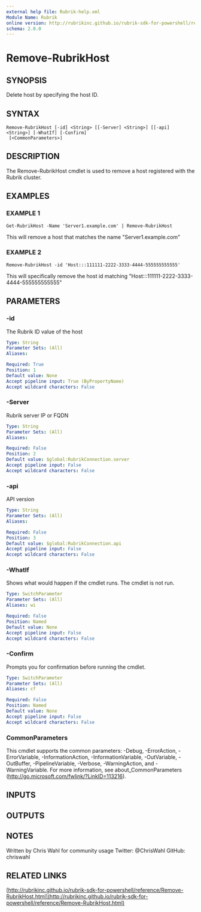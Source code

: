 ```yaml
---
external help file: Rubrik-help.xml
Module Name: Rubrik
online version: http://rubrikinc.github.io/rubrik-sdk-for-powershell/reference/Remove-RubrikHost.html
schema: 2.0.0
---
```


# Remove-RubrikHost

## SYNOPSIS
Delete host by specifying the host ID.

## SYNTAX

```
Remove-RubrikHost [-id] <String> [[-Server] <String>] [[-api] <String>] [-WhatIf] [-Confirm]
 [<CommonParameters>]
```

## DESCRIPTION
The Remove-RubrikHost cmdlet is used to remove a host registered with the Rubrik cluster.

## EXAMPLES

### EXAMPLE 1
```
Get-RubrikHost -Name 'Server1.example.com' | Remove-RubrikHost
```

This will remove a host that matches the name "Server1.example.com"

### EXAMPLE 2
```
Remove-RubrikHost -id 'Host:::111111-2222-3333-4444-555555555555'
```

This will specifically remove the host id matching "Host:::111111-2222-3333-4444-555555555555"

## PARAMETERS

### -id
The Rubrik ID value of the host

```yaml
Type: String
Parameter Sets: (All)
Aliases:

Required: True
Position: 1
Default value: None
Accept pipeline input: True (ByPropertyName)
Accept wildcard characters: False
```

### -Server
Rubrik server IP or FQDN

```yaml
Type: String
Parameter Sets: (All)
Aliases:

Required: False
Position: 2
Default value: $global:RubrikConnection.server
Accept pipeline input: False
Accept wildcard characters: False
```

### -api
API version

```yaml
Type: String
Parameter Sets: (All)
Aliases:

Required: False
Position: 3
Default value: $global:RubrikConnection.api
Accept pipeline input: False
Accept wildcard characters: False
```

### -WhatIf
Shows what would happen if the cmdlet runs.
The cmdlet is not run.

```yaml
Type: SwitchParameter
Parameter Sets: (All)
Aliases: wi

Required: False
Position: Named
Default value: None
Accept pipeline input: False
Accept wildcard characters: False
```

### -Confirm
Prompts you for confirmation before running the cmdlet.

```yaml
Type: SwitchParameter
Parameter Sets: (All)
Aliases: cf

Required: False
Position: Named
Default value: None
Accept pipeline input: False
Accept wildcard characters: False
```

### CommonParameters
This cmdlet supports the common parameters: -Debug, -ErrorAction, -ErrorVariable, -InformationAction, -InformationVariable, -OutVariable, -OutBuffer, -PipelineVariable, -Verbose, -WarningAction, and -WarningVariable. For more information, see about_CommonParameters (http://go.microsoft.com/fwlink/?LinkID=113216).

## INPUTS

## OUTPUTS

## NOTES
Written by Chris Wahl for community usage
Twitter: @ChrisWahl
GitHub: chriswahl

## RELATED LINKS

[http://rubrikinc.github.io/rubrik-sdk-for-powershell/reference/Remove-RubrikHost.html](http://rubrikinc.github.io/rubrik-sdk-for-powershell/reference/Remove-RubrikHost.html)

